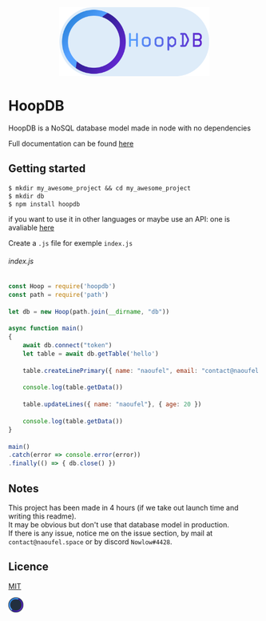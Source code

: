<p align="center">
    <img src=".github/logo_white.png" width=300 />
</p>

# HoopDB

HoopDB is a NoSQL database model made in node with no dependencies

Full documentation can be found [here](http://naoufel.space/hoop)

## Getting started
```
$ mkdir my_awesome_project && cd my_awesome_project
$ mkdir db
$ npm install hoopdb
```

if you want to use it in other languages or maybe use an API: one is avaliable [here](http://github.com/nowlow/HoopDB-API)

Create a `.js` file for exemple `index.js`

###### index.js
```javascript
const Hoop = require('hoopdb')
const path = require('path')

let db = new Hoop(path.join(__dirname, "db"))

async function main()
{
    await db.connect("token")
    let table = await db.getTable('hello')

    table.createLinePrimary({ name: "naoufel", email: "contact@naoufel.space", age: 19 })
    
    console.log(table.getData())
    
    table.updateLines({ name: "naoufel"}, { age: 20 })
    
    console.log(table.getData())
}

main()
.catch(error => console.error(error))
.finally(() => { db.close() })
```

## Notes
This project has been made in 4 hours (if we take out launch time and writing this readme).<br>
It may be obvious but don't use that database model in production.<br>
If there is any issue, notice me on the issue section, by mail at `contact@naoufel.space` or by discord `Nowlow#4428`.<br>

## Licence
[MIT](LICENSE)

<img src=".github/logo_black_nt.svg" width=30 />
